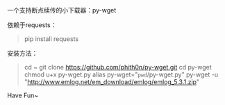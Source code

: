 一个支持断点续传的小下载器：py-wget

依赖于requests：

 > pip install requests

安装方法：

 > cd ~
 > git clone https://github.com/phith0n/py-wget.git
 > cd py-wget
 > chmod u+x py-wget.py
 > alias py-wget="`pwd`/py-wget.py"
 > py-wget -u "http://www.emlog.net/em_download/emlog/emlog_5.3.1.zip"

Have Fun~